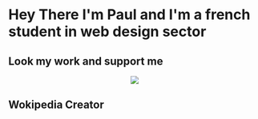 <h1>Hey There I'm Paul and I'm a french student in web design sector</h1>
<h2>Look my work and support me</h2>
<p align="center">
  <a href="https://skillicons.dev">
    <img src="https://skillicons.dev/icons?i=html,css,js,github,vscode,lua,robloxstudio" />
  </a>
</p>
<h2>Wokipedia Creator</h2>
